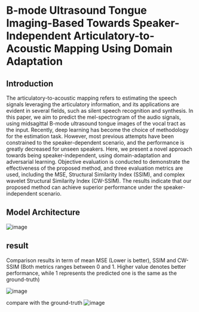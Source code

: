 # B-mode Ultrasound Tongue Imaging-Based Towards Speaker-Independent Articulatory-to-Acoustic Mapping Using Domain Adaptation

## Introduction
The articulatory-to-acoustic mapping refers to estimating the speech signals leveraging the articulatory information, and its applications are evident in several fields, such as silent speech recognition and synthesis. In this paper, we aim to predict the mel-spectrogram of the audio signals, using midsagittal B-mode ultrasound tongue images of the vocal tract as the input. Recently, deep learning has become the choice of methodology for the estimation task. However, most previous attempts have been constrained to the speaker-dependent scenario, and the performance is greatly decreased for unseen speakers. Here, we present a novel approach towards being speaker-independent, using domain-adaptation and adversarial learning. Objective evaluation is conducted to demonstrate the effectiveness of the proposed method, and three evaluation metrics are used, including the MSE, Structural Similarity Index (SSIM), and complex wavelet Structural Similarity Index (CW-SSIM). The results indicate that our proposed method can achieve superior performance under the speaker-independent scenario.


## Model Architecture
![image](https://user-images.githubusercontent.com/74498528/160514541-c93b8591-c545-4f8d-a246-6dde6a464760.png)

## result

Comparison results in term of mean MSE (Lower is better), SSIM and CW-SSIM (Both metrics ranges between 0 and 1. Higher value denotes better performance, while 1 represents the predicted one is the same as the ground-truth)

![image](https://user-images.githubusercontent.com/74498528/160514706-4684b595-f7eb-4727-a683-828bfa760615.png)


compare with the ground-truth
![image](https://user-images.githubusercontent.com/74498528/160410707-e5af1791-2bd6-4be7-a858-7d1697b16a55.png)
